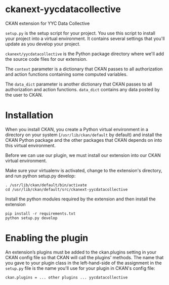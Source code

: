 # ckanext-yycdatacollective
CKAN extension for YYC Data Collective

```setup.py``` is the setup script for your project. You use this script to install your project into a virtual environment. It contains several settings that you'll update as you develop your project.

```ckanext/yycdatacollective``` is the Python package directory where we'll add the source code files for our extension.

The ```context``` parameter is a dictionary that CKAN passes to all authorization and action functions containing some computed variables. 

The ```data_dict``` parameter is another dictionary that CKAN passes to all authorization and action functions. ```data_dict``` contains any data posted by the user to CKAN.

# Installation
When you install CKAN, you create a Python virtual environment in a directory on your system (```/usr/lib/ckan/default``` by default) and install the CKAN Python package and the other packages that CKAN depends on into this virtual environment. 

Before we can use our plugin, we must install our extension into our CKAN virtual environment.

Make sure your virtualenv is activated, change to the extension's directory, and run python setup.py develop:

```
. /usr/lib/ckan/default/bin/activate
cd /usr/lib/ckan/default/src/ckanext-yycdatacollective
```
Install the python modules required by the extension and then install the extension

```
pip install -r requirements.txt
python setup.py develop
```

# Enabling the plugin

An extension’s plugins must be added to the ckan.plugins setting in your CKAN config file so that CKAN will call the plugins' methods. The name that you gave to your plugin class in the left-hand-side of the assignment in the ```setup.py``` file is the name you'll use for your plugin in CKAN's config file:

```
ckan.plugins = ... other plugins ... yycdatacollective
```
